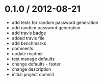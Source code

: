
0.1.0 / 2012-08-21 
==================

  * add tests for random password generation
  * add random password generation
  * add travis badge
  * added travis file
  * add benchmarks
  * comments
  * update readme
  * test manage defaults
  * change defaults - faster
  * change description
  * initial project commit
